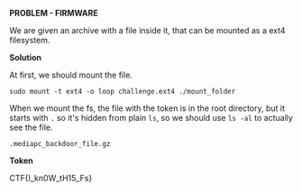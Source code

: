 **PROBLEM - FIRMWARE**

We are given an archive with a file inside it, that can be mounted as a ext4
filesystem. 

**Solution**

At first, we should mount the file.

	sudo mount -t ext4 -o loop challenge.ext4 ./mount_folder

When we mount the fs, the file with the token is in the root directory, but it
starts with `.` so it's hidden from plain `ls`, so we should use `ls -al` to
actually see the file.
	
	.mediapc_backdoor_file.gz


**Token**

CTF{I_kn0W_tH15_Fs}
